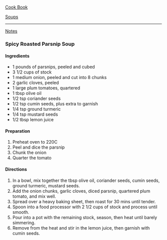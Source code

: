[Cook Book](https://github.com/vmsmith/CookBook/blob/master/README.md)  

[Soups](https://github.com/vmsmith/CookBook/blob/master/soups.md)   

-----   

[Notes](https://github.com/vmsmith/CookBook/blob/master/notes.md)   

### Spicy Roasted Parsnip Soup   

#### Ingredients   
* 1 pounds of parsnips, peeled and cubed        
* 3 1/2 cups of stock  
* 1 medium onion, peeled and cut into 8 chunks   
* 2 garlic cloves, peeled      
* 1 large plum tomatoes, quartered      
* 1 tbsp olive oil    
* 1/2 tsp coriander seeds   
* 1/2 tsp cumin seeds, plus extra to garnish   
* 1/4 tsp ground turmeric   
* 1/4 tsp mustard seeds  
* 1/2 tbsp lemon juice  

#### Preparation   
1. Preheat oven to 220C  
2. Peel and dice the parsnip   
3. Chunk the onion  
4. Quarter the tomato   

#### Directions    
1. In a bowl, mix together the tbsp olive oil, coriander seeds, cumin seeds, ground turmeric, mustard seeds.   
2. Add the onion chunks, garlic cloves, diced parsnip, quartered plum tomato, and mix well.    
3. Spread over a heavy baking sheet, then roast for 30 mins until tender.    
4. Spoon into a food processor with 2 1/2 cups of stock and process until smooth.   
6. Pour into a pot with the remaining stock, season, then heat until barely simmering.   
7. Remove from the heat and stir in the lemon juice, then garnish with cumin seeds.   

